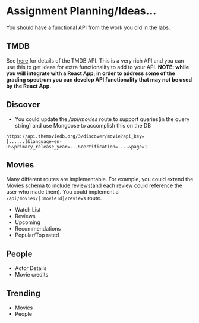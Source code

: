 # Assignment Planning/Ideas...

You should have a functional API from the work you did in the labs. 

## TMDB

See [here](https://developers.themoviedb.org/3/getting-started/introduction) for details of the TMDB API. 
This is a very rich API and you can use this to get ideas for extra functionality to add to your API. 
**NOTE: while you will integrate with a React App, in order to address some of the grading spectrum you can develop API functionality that may not be used by the React App.**

## Discover

- You could update the */api/movies* route to support queries(in the query string) and use Mongoose to accomplish this on the DB
~~~
https://api.themoviedb.org/3/discover/movie?api_key=[......]&language=en-US&primary_release_year=...&certification=....&page=1
~~~

## Movies

Many different routes are implementable. For example, you could extend the Movies schema to include reviews(and each review could reference the user who made them). You could implement a ``/api/movies/[:movieId]/reviews`` route. 

- Watch List  
- Reviews
- Upcoming
- Recommendations
- Popular/Top rated

## People

- Actor Details
- Movie credits

## Trending 

- Movies
- People